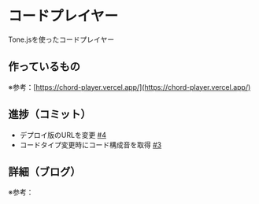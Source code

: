 # コードプレイヤー

Tone.jsを使ったコードプレイヤー

## 作っているもの

※参考：[https://chord-player.vercel.app/](https://chord-player.vercel.app/)

## 進捗（コミット）

- デプロイ版のURLを変更 [#4](https://github.com/ryo-i/next-app-started/issues/4)
- コードタイプ変更時にコード構成音を取得 [#3](https://github.com/ryo-i/next-app-started/issues/3)

## 詳細（ブログ）

※参考：[]()